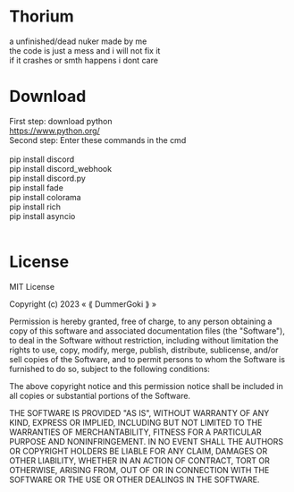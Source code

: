 # Thorium
a unfinished/dead nuker made by me<br>
the code is just a mess and i will not fix it<br>
if it crashes or smth happens i dont care<br>
# Download
First step: download python <br>
https://www.python.org/<br>
Second step: Enter these commands in the cmd <br><br>
pip install discord <br>
pip install discord_webhook<br>
pip install discord.py<br>
pip install fade<br>
pip install colorama<br>
pip install rich<br>
pip install asyncio<br><br>

# License
MIT License

Copyright (c) 2023 « ⟪ DummerGoki ⟫ »

Permission is hereby granted, free of charge, to any person obtaining a copy
of this software and associated documentation files (the "Software"), to deal
in the Software without restriction, including without limitation the rights
to use, copy, modify, merge, publish, distribute, sublicense, and/or sell
copies of the Software, and to permit persons to whom the Software is
furnished to do so, subject to the following conditions:

The above copyright notice and this permission notice shall be included in all
copies or substantial portions of the Software.

THE SOFTWARE IS PROVIDED "AS IS", WITHOUT WARRANTY OF ANY KIND, EXPRESS OR
IMPLIED, INCLUDING BUT NOT LIMITED TO THE WARRANTIES OF MERCHANTABILITY,
FITNESS FOR A PARTICULAR PURPOSE AND NONINFRINGEMENT. IN NO EVENT SHALL THE
AUTHORS OR COPYRIGHT HOLDERS BE LIABLE FOR ANY CLAIM, DAMAGES OR OTHER
LIABILITY, WHETHER IN AN ACTION OF CONTRACT, TORT OR OTHERWISE, ARISING FROM,
OUT OF OR IN CONNECTION WITH THE SOFTWARE OR THE USE OR OTHER DEALINGS IN THE
SOFTWARE.
